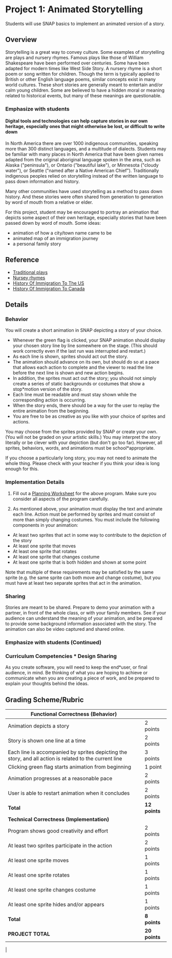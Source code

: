 # Project 1: Animated Storytelling

Students will use SNAP basics to implement an animated version of a story.

## Overview

Storytelling is a great way to convey culture.  Some examples of storytelling are plays and nursery rhymes. Famous plays like those of William Shakespeare have been performed over centuries.  Some have been adapted for modern times like West Side Story. A nursery rhyme is a short poem or song written for children. Though the term is typically applied to British or other English language poems, similar concepts exist in many world cultures. These short stories are generally meant to entertain and/or calm young children. Some are believed to have a hidden moral or meaning related to historical events, but many of these meanings are questionable.

### Emphasize with students

#### Digital tools and technologies can help capture stories in our own heritage, especially ones that might otherwise be lost, or difficult to write down

In North America there are over 1000 indigenous communities, speaking more than 300 distinct languages, and a multitude of dialects.  Students may be familiar with many places in North America that have been given names adapted from the original aboriginal language spoken in the area,  such as Alaska ("peninsula"),  or Ontario ("beautiful lake"), or Minnesota ("cloudy water"),  or Seattle ("named after a Native American Chief").  Traditionally indigenous peoples relied on storytelling instead of the written language to pass down information and history.  

Many other communities have used storytelling as a method to pass down history. And these stories were often shared from generation to generation by word of mouth from a relative or elder.

For this project, student may be encouraged to portray an animation that depicts some aspect of their own heritage, especially stories that have been passed down by word of mouth.  Some ideas:

* animation of how a city/town name came to be
* animated map of an immigration journey
* a personal family story

## Reference

* [Traditional plays](http://www.npr.org/sections/ed/2015/07/30/427138970/the*most*popular*high*school*plays*and*musicals)
* [Nursey rhymes](http://en.wikipedia.org/wiki/Nursery_rhymes)
* [History Of Immigration To The US](https://www.youtube.com/watch?v=Fe79i1mu*mc)
* [History Of Immigration To Canada](https://en.wikipedia.org/wiki/History_of_immigration_to_Canada)

## Details

### Behavior

You will create a short animation in SNAP depicting a story of your choice.

* Whenever the green flag is clicked, your SNAP animation should display your chosen story line by line somewhere on the stage. (This should work correctly even if the last run was interrupted and restart.)
* As each line is shown, sprites should act out the story.
* The animation should advance on its own, but should do so at a pace that allows each action to complete and the viewer to read the line before the next line is shown and new action begins.
* In addition, the sprites must act out the story; you should not simply create a series of static backgrounds or costumes that show a stop*motion version of the story.
* Each line must be readable and must stay shown while the corresponding action is occurring.
* When the story ends, there should be a way for the user to replay the entire animation from the beginning.
* You are free to be as creative as you like with your choice of sprites and actions.

You may choose from the sprites provided by SNAP or create your own. (You will not be graded on your artistic skills.) You may interpret the story literally or be clever with your depiction (but don't go too far). However, all sprites, behaviors, words, and animations must be school*appropriate.

If you choose a particularly long story, you may not need to animate the whole thing. Please check with your teacher if you think your idea is long enough for this.

### Implementation Details

1. Fill out a [Planning Worksheet](https://tealsk12.gitbooks.io/introduction*to*computer*science/content/SNAP%20Program%20Design%20and%20Planning%20Worksheet.docx) for the above program.  Make sure you consider all aspects of the program carefully.

2. As mentioned above, your animation must display the text and animate each line. Action must be performed by sprites and must consist of more than simply changing costumes. You must include the following components in your animation:

* At least two sprites that act in some way to contribute to the depiction of the story
* At least one sprite that moves
* At least one sprite that rotates
* At least one sprite that changes costume
* At least one sprite that is both hidden and shown at some point

Note that multiple of these requirements may be satisfied by the same sprite (e.g. the same sprite can both move and change costume), but you must have at least two separate sprites that act in the animation.

### Sharing

Stories are meant to be shared.  Prepare to demo your animation with a partner, in front of the whole class, or with your family members.  See if your audience can understand the meaning of your animation, and be prepared to provide some background information associated with the story.  The animation can also be video captured and shared online.

### Emphasize with students (Continued)

### Curriculum Competencies * Design Sharing

As you create software, you will need to keep the end*user, or final audience, in mind.  Be thinking of what you are hoping to achieve or communicate when you are creating a piece of work, and be prepared to explain your thoughts behind the ideas.

## Grading Scheme/Rubric

| **Functional Correctness (Behavior)**                                                                  |               |
|--|--|
| Animation depicts a story                                                                              | 2 points      |
| Story is shown one line at a time                                                                      | 2 points      |
| Each line is accompanied by sprites depicting the story, and all action is related to the current line | 3 points      |
| Clicking green flag starts animation from beginning                                                    | 1 point       |
| Animation progresses at a reasonable pace                                                              | 2 points      |
| User is able to restart animation when it concludes                                                    | 2 points      |
| **Total**                                                                                              | **12 points** |
| **Technical Correctness (Implementation)**                                                             |               |
| Program shows good creativity and effort                                                               | 2 points      |
| At least two sprites participate in the action                                                         | 2 points      |
| At least one sprite moves                                                                              | 1 points      |
| At least one sprite rotates                                                                            | 1 points      |
| At least one sprite changes costume                                                                    | 1 points      |
| At least one sprite hides and/or appears                                                               | 1 points      |
| **Total**                                                                                              | **8 points**  |
| **PROJECT TOTAL**                                                                                      | **20 points** |

|
